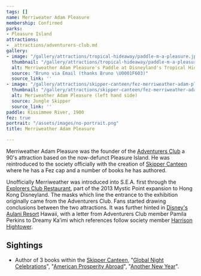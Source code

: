 ```yaml
---
tags: []
name: Merriweater Adam Pleasure
membership: Confirmed
parks:
- Pleasure Island
attractions:
- _attractions/adventurers-club.md
gallery:
- image: "/gallery/attractions/tropical-hideaway/paddle-m-a-pleasure.jpg"
  thumbnail: "/gallery/attractions/tropical-hideaway/paddle-m-a-pleasure.thumb.jpg"
  alt: Merriweather Adam Pleasure's Paddle at Disneyland's Tropical Hideaway
  source: "Bruno via Email (thanks Bruno \U0001F603)"
  source_link: ''
- image: "/gallery/attractions/skipper-canteen/fez-merriweather-adam-pleasure-captain-mary-oceaneer.jpg"
  thumbnail: "/gallery/attractions/skipper-canteen/fez-merriweather-adam-pleasure-captain-mary-oceaneer.thumb.jpg"
  alt: Meriweather Adam Pleasure (left hand side)
  source: Jungle Skipper
  source_link: ''
paddle: Kissimmee River, 1900
fez: true
portrait: "/assets/images/no-portrait.png"
title: Merriweather Adam Pleasure

---
```

Merriweather Adam Pleasure was the founder of the [Adventurers Club](/sea/attractions/adventurers-club) a 90's attraction based on the now-defunct Pleasure Island. He was reintroduced to the society officially with the creation of [Skipper Canteen](/sea/attractions/skipper-canteen) where he has a Fez cap and a number of books he has authored.

Unofficially Merriweather was introduced into S.E.A. first through the [Explorers Club Restaurant](/sea/attractions/the-explorers-club-restaurant), part of the 2013 Mystic Point expansion to Hong Kong Disneyland. The masks which line the entrance to the exhibition originally came from the Adventurers Club. Fans started drawing conclusions between the two attractions. It was further hinted in [Disney's Aulani Resort](/sea/attractions/disney-aulani-resort) Hawaii, with a letter from Adventurers Club member Pamila Perkins to Dreamy Ka’imi which references follow society member [Harrison Hightower](/sea/members/harrison-hightower-iii).

## Sightings

* Author of 3 books within the [Skipper Canteen](/sea/attractions/skipper-canteen), "[Global Night Celebrations](/sea/attractions/skipper-canteen#&gid=1&pid=left-bookshelf-top-shelf-c30)", "[American Prosperity Abroad](/sea/attractions/skipper-canteen#&gid=1&pid=left-bookshelf-2nd-shelf-c68)", "[Another New Year](/sea/attractions/skipper-canteen#&gid=1&pid=center-shelf-2nd-shelf-c74)".